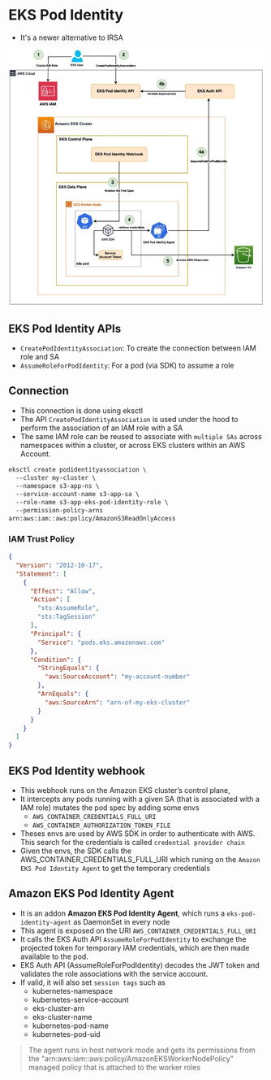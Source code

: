 # EKS Pod Identity

- It's a newer alternative to IRSA

![EKS Pod Identity](.images/eks-pod-identity.png)

## EKS Pod Identity APIs

- `CreatePodIdentityAssociation`: To create the connection between IAM role and SA
- `AssumeRoleForPodIdentity`: For a pod (via SDK) to assume a role

## Connection

- This connection is done using eksctl
- The API `CreatePodIdentityAssociation` is used under the hood to perform the association of an IAM role with a SA
- The same IAM role can be reused to associate with `multiple SAs` across namespaces within a cluster, or across EKS clusters within an AWS Account.

```shell
eksctl create podidentityassociation \
  --cluster my-cluster \
  --namespace s3-app-ns \
  --service-account-name s3-app-sa \
  --role-name s3-app-eks-pod-identity-role \
  --permission-policy-arns arn:aws:iam::aws:policy/AmazonS3ReadOnlyAccess
```

### IAM Trust Policy

```json
{
  "Version": "2012-10-17",
  "Statement": [
    {
      "Effect": "Allow",
      "Action": [
        "sts:AssumeRole",
        "sts:TagSession"
      ],
      "Principal": {
        "Service": "pods.eks.amazonaws.com"
      },
      "Condition": {
        "StringEquals": {
          "aws:SourceAccount": "my-account-number"
        },
        "ArnEquals": {
          "aws:SourceArn": "arn-of-my-eks-cluster"
        }
      }
    }
  ]
}
```

## EKS Pod Identity webhook

- This webhook runs on the Amazon EKS cluster’s control plane,
- It intercepts any pods running with a given SA (that is associated with a IAM role) mutates the pod spec by adding some envs
  - `AWS_CONTAINER_CREDENTIALS_FULL_URI`
  - `AWS_CONTAINER_AUTHORIZATION_TOKEN_FILE`
- Theses envs are used by AWS SDK in order to authenticate with AWS. This search for the credentials is called `credential provider chain`
- Given the envs, the SDK calls the AWS_CONTAINER_CREDENTIALS_FULL_URI which runing on the `Amazon EKS Pod Identity Agent` to get the temporary credentials

## Amazon EKS Pod Identity Agent

- It is an addon **Amazon EKS Pod Identity Agent**, which runs a `eks-pod-identity-agent` as DaemonSet in every node
- This agent is exposed on the URI `AWS_CONTAINER_CREDENTIALS_FULL_URI`
- It calls the EKS Auth API `AssumeRoleForPodIdentity` to exchange the projected token for temporary IAM credentials, which are then made available to the pod.
- EKS Auth API (AssumeRoleForPodIdentity) decodes the JWT token and validates the role associations with the service account.
- If valid, it will also set `session tags` such as
  - kubernetes-namespace
  - kubernetes-service-account
  - eks-cluster-arn
  - eks-cluster-name
  - kubernetes-pod-name
  - kubernetes-pod-uid

> The agent runs in host network mode and gets its permissions from the "arn:aws:iam::aws:policy/AmazonEKSWorkerNodePolicy" managed policy that is attached to the worker roles
